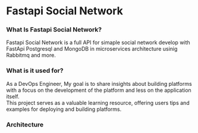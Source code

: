 # Fastapi Social Network

### What Is Fastapi Social Network?

Fastapi Social Network is a full API for simaple social network develop with FastApi Postgresql and MongoDB in microservices architecture usinig Rabbitmq and more.

### What is it used for?

As a DevOps Engineer, My goal is to share insights about building platforms with a focus on the development of the platform and less on the application itself.     
This project serves as a valuable learning resource, offering users tips and examples for deploying and building platforms.

### Architecture
